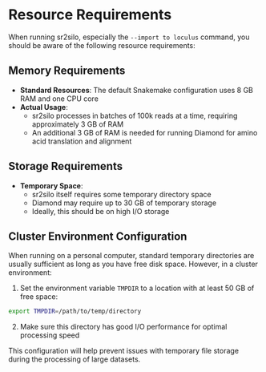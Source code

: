 # Resource Requirements

When running sr2silo, especially the `--import to loculus` command, you should be aware of the following resource requirements:

## Memory Requirements

- **Standard Resources**: The default Snakemake configuration uses 8 GB RAM and one CPU core
- **Actual Usage**: 
  - sr2silo processes in batches of 100k reads at a time, requiring approximately 3 GB of RAM
  - An additional 3 GB of RAM is needed for running Diamond for amino acid translation and alignment

## Storage Requirements

- **Temporary Space**: 
  - sr2silo itself requires some temporary directory space
  - Diamond may require up to 30 GB of temporary storage
  - Ideally, this should be on high I/O storage

## Cluster Environment Configuration

When running on a personal computer, standard temporary directories are usually sufficient as long as you have free disk space. However, in a cluster environment:

1. Set the environment variable `TMPDIR` to a location with at least 50 GB of free space:

```bash
export TMPDIR=/path/to/temp/directory
```

2. Make sure this directory has good I/O performance for optimal processing speed

This configuration will help prevent issues with temporary file storage during the processing of large datasets.
